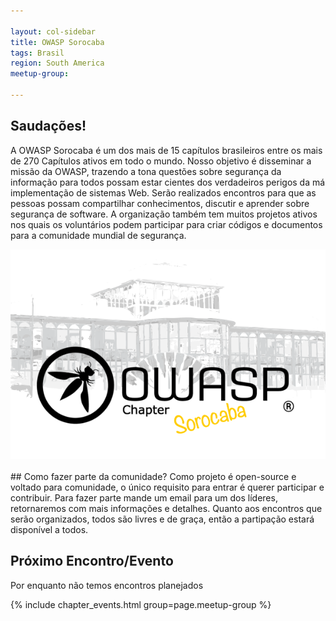 ```yaml
---

layout: col-sidebar
title: OWASP Sorocaba
tags: Brasil
region: South America
meetup-group:

---
```

## Saudações!
A OWASP Sorocaba é um dos mais de 15 capítulos brasileiros entre os mais de 270 Capítulos ativos em todo o mundo. Nosso objetivo é disseminar a missão da OWASP, trazendo a tona questões sobre segurança da informação para todos possam estar cientes dos verdadeiros perigos da má implementação de sistemas Web.
Serão realizados encontros para que as pessoas possam compartilhar conhecimentos, discutir e aprender sobre segurança de software. A organização também tem muitos projetos ativos nos quais os voluntários podem participar para criar códigos e documentos para a comunidade mundial de segurança.
<br>
<center>
<img src="assets/images/600px.png">
</center>
<br>
## Como fazer parte da comunidade?
Como projeto é open-source e voltado para comunidade, o único requisito para entrar é querer participar e contribuir. Para fazer parte mande um email para um dos líderes, retornaremos com mais informações e detalhes.
Quanto aos encontros que serão organizados, todos são livres e de graça, então a partipação estará disponível a todos.

Próximo Encontro/Evento 
---------------------
Por enquanto não temos encontros planejados

{% include chapter_events.html group=page.meetup-group %}
 
